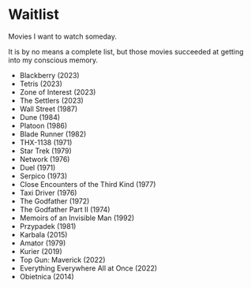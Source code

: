 # Waitlist

Movies I want to watch someday.

It is by no means a complete list, but those movies succeeded at getting into my conscious memory.

- Blackberry (2023)
- Tetris (2023)
- Zone of Interest (2023)
- The Settlers (2023)
- Wall Street (1987)
- Dune (1984)
- Platoon (1986)
- Blade Runner (1982)
- THX-1138 (1971)
- Star Trek (1979)
- Network (1976)
- Duel (1971)
- Serpico (1973)
- Close Encounters of the Third Kind (1977)
- Taxi Driver (1976)
- The Godfather (1972)
- The Godfather Part II (1974)
- Memoirs of an Invisible Man (1992)
- Przypadek (1981)
- Karbala (2015)
- Amator (1979)
- Kurier (2019)
- Top Gun: Maverick (2022)
- Everything Everywhere All at Once (2022)
- Obietnica (2014)
